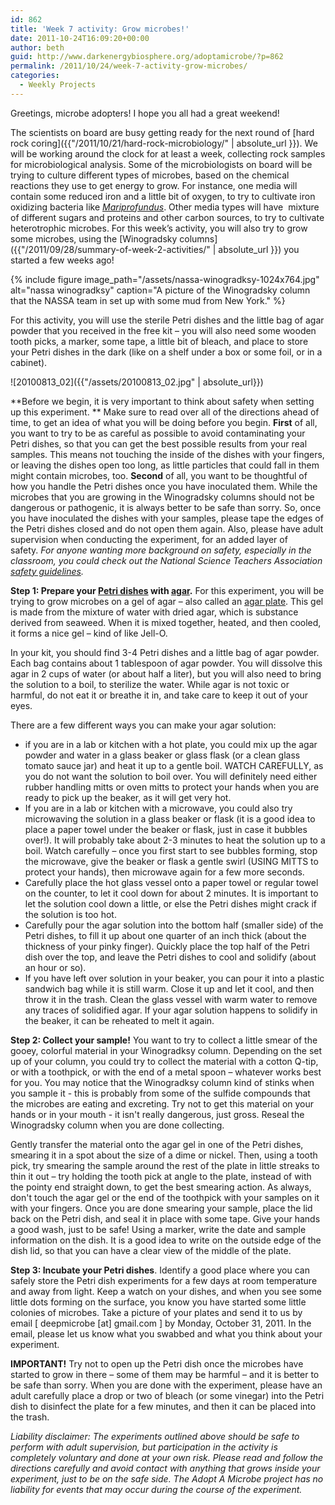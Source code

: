 ```yaml
---
id: 862
title: 'Week 7 activity: Grow microbes!'
date: 2011-10-24T16:09:20+00:00
author: beth
guid: http://www.darkenergybiosphere.org/adoptamicrobe/?p=862
permalink: /2011/10/24/week-7-activity-grow-microbes/
categories:
  - Weekly Projects
---
```

Greetings, microbe adopters! I hope you all had a great weekend!

The scientists on board are busy getting ready for the next round of [hard rock coring]({{"/2011/10/21/hard-rock-microbiology/" | absolute_url }}). We will be working around the clock for at least a week, collecting rock samples for microbiological analysis. Some of the microbiologists on board will be trying to culture different types of microbes, based on the chemical reactions they use to get energy to grow. For instance, one media will contain some reduced iron and a little bit of oxygen, to try to cultivate iron oxidizing bacteria like [_Mariprofundus_](/adoptamicrobe/?p=228). Other media types will have  mixture of different sugars and proteins and other carbon sources, to try to cultivate heterotrophic microbes. For this week’s activity, you will also try to grow some microbes, using the [Winogradsky columns]({{"/2011/09/28/summary-of-week-2-activities/" | absolute_url }}) you started a few weeks ago!

{% include figure image_path="/assets/nassa-winogradksy-1024x764.jpg" alt="nassa winogradksy" caption="A picture of the Winogradsky column that the NASSA team in set up with some mud from New York." %}

For this activity, you will use the sterile Petri dishes and the little bag of agar powder that you received in the free kit – you will also need some wooden tooth picks, a marker, some tape, a little bit of bleach, and place to store your Petri dishes in the dark (like on a shelf under a box or some foil, or in a cabinet).

![20100813_02]({{"/assets/20100813_02.jpg" | absolute_url}})

**Before we begin, it is very important to think about safety when setting up this experiment. ** Make sure to read over all of the directions ahead of time, to get an idea of what you will be doing before you begin. **First** of all, you want to try to be as careful as possible to avoid contaminating your Petri dishes, so that you can get the best possible results from your real samples. This means not touching the inside of the dishes with your fingers, or leaving the dishes open too long, as little particles that could fall in them might contain microbes, too. **Second** of all, you want to be thoughtful of how you handle the Petri dishes once you have inoculated them. While the microbes that you are growing in the Winogradsky columns should not be dangerous or pathogenic, it is always better to be safe than sorry. So, once you have inoculated the dishes with your samples, please tape the edges of the Petri dishes closed and do not open them again. Also, please have adult supervision when conducting the experiment, for an added layer of safety. _For anyone wanting more background on safety, especially in the classroom, you could check out the National Science Teachers Association [safety guidelines](http://www.nsta.org/portals/safety.aspx)._

**Step 1: Prepare your [Petri dishes](http://en.wikipedia.org/wiki/Petri_dish) with [agar](http://en.wikipedia.org/wiki/Agar).** For this experiment, you will be trying to grow microbes on a gel of agar – also called an [agar plate](http://en.wikipedia.org/wiki/Agar_plate). This gel is made from the mixture of water with dried agar, which is substance derived from seaweed. When it is mixed together, heated, and then cooled, it forms a nice gel – kind of like Jell-O.

In your kit, you should find 3-4 Petri dishes and a little bag of agar powder. Each bag contains about 1 tablespoon of agar powder. You will dissolve this agar in 2 cups of water (or about half a liter), but you will also need to bring the solution to a boil, to sterilize the water. While agar is not toxic or harmful, do not eat it or breathe it in, and take care to keep it out of your eyes.

There are a few different ways you can make your agar solution:

  * if you are in a lab or kitchen with a hot plate, you could mix up the agar powder and water in a glass beaker or glass flask (or a clean glass tomato sauce jar) and heat it up to a gentle boil. WATCH CAREFULLY, as you do not want the solution to boil over. You will definitely need either rubber handling mitts or oven mitts to protect your hands when you are ready to pick up the beaker, as it will get very hot.
  * If you are in a lab or kitchen with a microwave, you could also try microwaving the solution in a glass beaker or flask (it is a good idea to place a paper towel under the beaker or flask, just in case it bubbles over!). It will probably take about 2-3 minutes to heat the solution up to a boil. Watch carefully – once you first start to see bubbles forming, stop the microwave, give the beaker or flask a gentle swirl (USING MITTS to protect your hands), then microwave again for a few more seconds.
  * Carefully place the hot glass vessel onto a paper towel or regular towel on the counter, to let it cool down for about 2 minutes. It is important to let the solution cool down a little, or else the Petri dishes might crack if the solution is too hot.
  * Carefully pour the agar solution into the bottom half (smaller side) of the Petri dishes, to fill it up about one quarter of an inch thick (about the thickness of your pinky finger). Quickly place the top half of the Petri dish over the top, and leave the Petri dishes to cool and solidify (about an hour or so).
  * If you have left over solution in your beaker, you can pour it into a plastic sandwich bag while it is still warm. Close it up and let it cool, and then throw it in the trash. Clean the glass vessel with warm water to remove any traces of solidified agar. If your agar solution happens to solidify in the beaker, it can be reheated to melt it again.

**Step 2: Collect your sample!** You want to try to collect a little smear of the gooey, colorful material in your Winogradksy column. Depending on the set up of your column, you could try to collect the material with a cotton Q-tip, or with a toothpick, or with the end of a metal spoon – whatever works best for you. You may notice that the Winogradksy column kind of stinks when you sample it - this is probably from some of the sulfide compounds that the microbes are eating and excreting. Try not to get this material on your hands or in your mouth - it isn't really dangerous, just gross. Reseal the Winogradsky column when you are done collecting.

Gently transfer the material onto the agar gel in one of the Petri dishes, smearing it in a spot about the size of a dime or nickel. Then, using a tooth pick, try smearing the sample around the rest of the plate in little streaks to thin it out – try holding the tooth pick at angle to the plate, instead of with the pointy end straight down, to get the best smearing action. As always, don't touch the agar gel or the end of the toothpick with your samples on it with your fingers. Once you are done smearing your sample, place the lid back on the Petri dish, and seal it in place with some tape. Give your hands a good wash, just to be safe! Using a marker, write the date and sample information on the dish. It is a good idea to write on the outside edge of the dish lid, so that you can have a clear view of the middle of the plate.

**Step 3: Incubate your Petri dishes**. Identify a good place where you can safely store the Petri dish experiments for a few days at room temperature and away from light. Keep a watch on your dishes, and when you see some little dots forming on the surface, you know you have started some little colonies of microbes. Take a picture of your plates and send it to us by email [ deepmicrobe [at] gmail.com ] by Monday, October 31, 2011. In the email, please let us know what you swabbed and what you think about your experiment.

**IMPORTANT!** Try not to open up the Petri dish once the microbes have started to grow in there – some of them may be harmful – and it is better to be safe than sorry. When you are done with the experiment, please have an adult carefully place a drop or two of bleach (or some vinegar) into the Petri dish to disinfect the plate for a few minutes, and then it can be placed into the trash.

_Liability disclaimer: The experiments outlined above should be safe to perform with adult supervision, but participation in the activity is completely voluntary and done at your own risk. Please read and follow the directions carefully and avoid contact with anything that grows inside your experiment, just to be on the safe side. The Adopt A Microbe project has no liability for events that may occur during the course of the experiment._
